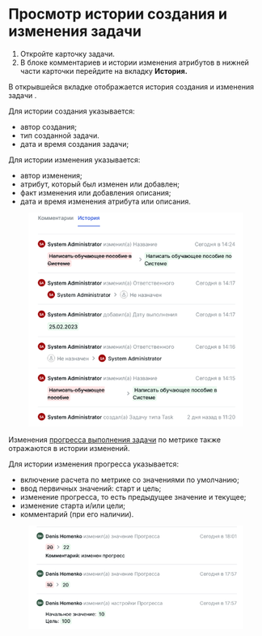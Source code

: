 # Просмотр истории создания и изменения задачи

1. Откройте карточку задачи.
2. В блоке комментариев и истории изменения атрибутов в нижней части карточки перейдите на вкладку **История.**

В открывшейся вкладке отображается история создания и изменения задачи .

Для истории создания указывается:

* автор создания;
* тип созданной задачи.
* дата и время создания задачи;

Для истории изменения указывается:

* автор изменения;
* атрибут, который был изменен или добавлен;
* факт изменения или добавления описания;
* дата и время изменения атрибута или описания.

<figure><img src="../../../.gitbook/assets/изображение (67).png" alt=""><figcaption></figcaption></figure>

Изменения [прогресса выполнения задачи](https://docs.teamstorm.io/rukovodstva/rukovodstvo-polzovatelya-teamstorm/rabota-s-zadachami/progress-vypolneniya-zadachi) по метрике также отражаются в истории изменений.&#x20;

Для истории изменения прогресса указывается:

* включение расчета по метрике со значениями по умолчанию;
* ввод первичных значений: старт и цель;
* изменение прогресса, то есть предыдущее значение и текущее;
* изменение старта и/или цели;
* комментарий (при его наличии).

<figure><img src="../../../.gitbook/assets/изображение (1) (1) (1).png" alt=""><figcaption></figcaption></figure>

